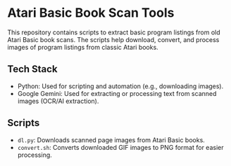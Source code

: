 # Atari Basic Book Scan Tools

This repository contains scripts to extract basic program listings from old Atari Basic book scans. The scripts help download, convert, and process images of program listings from classic Atari books.

## Tech Stack

- Python: Used for scripting and automation (e.g., downloading images).
- Google Gemini: Used for extracting or processing text from scanned images (OCR/AI extraction).

## Scripts

- `dl.py`: Downloads scanned page images from Atari Basic books.
- `convert.sh`: Converts downloaded GIF images to PNG format for easier processing.
